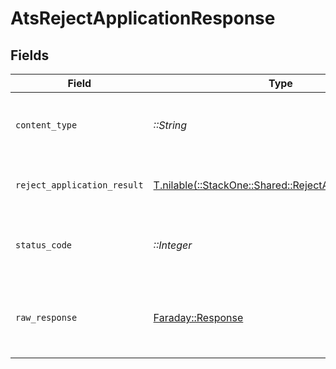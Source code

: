 # AtsRejectApplicationResponse


## Fields

| Field                                                                                                    | Type                                                                                                     | Required                                                                                                 | Description                                                                                              |
| -------------------------------------------------------------------------------------------------------- | -------------------------------------------------------------------------------------------------------- | -------------------------------------------------------------------------------------------------------- | -------------------------------------------------------------------------------------------------------- |
| `content_type`                                                                                           | *::String*                                                                                               | :heavy_check_mark:                                                                                       | HTTP response content type for this operation                                                            |
| `reject_application_result`                                                                              | [T.nilable(::StackOne::Shared::RejectApplicationResult)](../../models/shared/rejectapplicationresult.md) | :heavy_minus_sign:                                                                                       | The application was rejected successfully.                                                               |
| `status_code`                                                                                            | *::Integer*                                                                                              | :heavy_check_mark:                                                                                       | HTTP response status code for this operation                                                             |
| `raw_response`                                                                                           | [Faraday::Response](https://www.rubydoc.info/gems/faraday/Faraday/Response)                              | :heavy_check_mark:                                                                                       | Raw HTTP response; suitable for custom response parsing                                                  |
